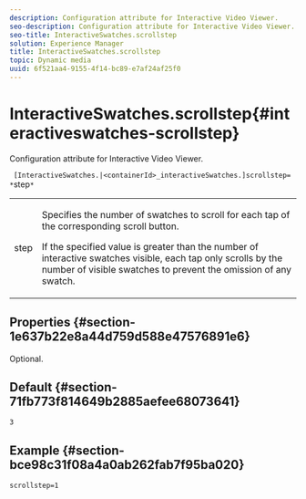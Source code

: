 ```yaml
---
description: Configuration attribute for Interactive Video Viewer.
seo-description: Configuration attribute for Interactive Video Viewer.
seo-title: InteractiveSwatches.scrollstep
solution: Experience Manager
title: InteractiveSwatches.scrollstep
topic: Dynamic media
uuid: 6f521aa4-9155-4f14-bc89-e7af24af25f0
---
```


# InteractiveSwatches.scrollstep{#interactiveswatches-scrollstep}

Configuration attribute for Interactive Video Viewer.

 ` [InteractiveSwatches.|<containerId>_interactiveSwatches.]scrollstep= *`step`*`

<table id="table_441553CD34C94A58A9D7CBF772DEDDB6"> 
 <tbody> 
  <tr> 
   <td colname="col1"> <p> <span class="codeph"><span class="varname"> step</span></span> </p> </td> 
   <td colname="col2"> <p>Specifies the number of swatches to scroll for each tap of the corresponding scroll button. </p> <p>If the specified value is greater than the number of interactive swatches visible, each tap only scrolls by the number of visible swatches to prevent the omission of any swatch. </p> </td> 
  </tr> 
 </tbody> 
</table>

## Properties {#section-1e637b22e8a44d759d588e47576891e6}

Optional.

## Default {#section-71fb773f814649b2885aefee68073641}

`3`

## Example {#section-bce98c31f08a4a0ab262fab7f95ba020}

```
scrollstep=1
```

